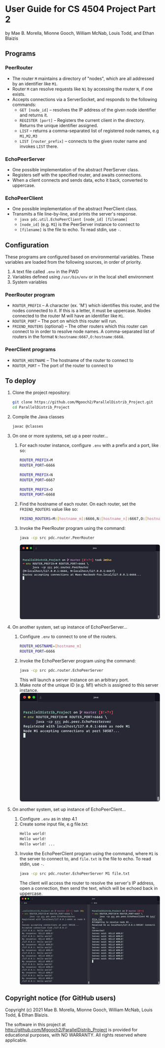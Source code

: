 # User Guide for CS 4504 Project Part 2

by Mae B. Morella, Mionne Gooch, William McNab, Louis Todd, and Ethan Blaizis

## Programs

### PeerRouter

- The router `M` maintains a directory of "nodes", which are all addressed by an identifier like `M1`.
- Router `M` can resolve requests like `N1` by accessing the router `N`, if one exists.
- Accepts connections via a ServerSocket, and responds to the following commands:
  - `GET [node_id]` – resolves the IP address of the given node identifier and returns it.
  - `REGISTER [port]` – Registers the current client in the directory. Returns the unique identifier assigned.
  - `LIST` – returns a comma-separated list of registered node names, e.g `M1,M2,M3`
  - `LIST [router_prefix]` – connects to the given router name and invokes `LIST` there.

### EchoPeerServer

- One possible implementation of the abstract PeerServer class.
- Registers self with the specified router, and awaits connections.
- When a client connects and sends data, echo it back, converted to uppercase.

### EchoPeerClient

- One possible implementation of the abstract PeerClient class.
- Transmits a file line-by-line, and prints the server's response.
  - `java pdc.util.EchoPeerClient [node_id] [filename]`
  - `[node_id]` (e.g. `M1`) is the PeerServer instance to connect to
  - `[filename]` is the file to echo. To read stdin, use `-`.

## Configuration

These programs are configured based on environmental variables. These variables are loaded from the following sources, in order of priority.

1. A text file called `.env` in the PWD
2. Variables defined using `/usr/bin/env` or in the local shell environment
3. System variables

### PeerRouter program

- `ROUTER_PREFIX` – A character (ex. 'M') which identifies this router, and the nodes connected to it. If this is a letter, it must be uppercase. Nodes connected to the router M will have an identifier like `M1`.
- `ROUTER_PORT` – The port on which this router will run.
- `FRIEND_ROUTERS` (optional) – The other routers which this router can connect to in order to resolve node names. A comma-separated list of routers in the format `N:hostname:6667,O:hostname:6668`.

### PeerClient programs

- `ROUTER_HOSTNAME` – The hostname of the router to connect to
- `ROUTER_PORT` – The port of the router to connect to

## To deploy

1. Clone the project repository:

   ```sh
   git clone https://github.com/Mgooch2/ParallelDistrib_Project.git
   cd ParallelDistrib_Project
   ```

1. Compile the Java classes

   ```sh
   javac @classes
   ```

1. On one or more systems, set up a peer router...

   1. For each router instance, configure `.env` with a prefix and a port, like so:
      ```sh
      ROUTER_PREFIX=M
      ROUTER_PORT=6666
      ```
      ```sh
      ROUTER_PREFIX=N
      ROUTER_PORT=6667
      ```
      ```sh
      ROUTER_PREFIX=O
      ROUTER_PORT=6668
      ```
   1. Find the hostname of each router. On each router, set the `FRIEND_ROUTERS` value like so:
      ```sh
      FRIEND_ROUTERS=M:[hostname_m]:6666,N:[hostname_n]:6667,O:[hostname_o]:6668
      ```
   1. Invoke the PeerRouter program using the command:
      ```sh
      java -cp src pdc.router.PeerRouter
      ```
      ![Screenshot of PeerRouter running successfully](img/router_running.png)

1. On another system, set up instance of EchoPeerServer...

   1. Configure `.env` to connect to one of the routers.
      ```sh
      ROUTER_HOSTNAME=[hostname_m]
      ROUTER_PORT=6666
      ```
   1. Invoke the EchoPeerServer program using the command:
      ```sh
      java -cp src pdc.router.EchoPeerServer
      ```
      This will launch a server instance on an arbitrary port.
   1. Make note of the unique ID (e.g. M1) which is assigned to this server instance.
      ![Screenshot of PeerRouter running successfully](img/peerserver_running.png)

1. On another system, set up instance of EchoPeerClient...
   1. Configure `.env` as in step 4.1
   1. Create some input file, e.g file.txt:
      ```txt
      Hello world!
      Hello world!
      Hello world! ...
      ```
   1. Invoke the EchoPeerClient program using the command, where `M1` is the server to connect to, and `file.txt` is the file to echo. To read stdin, use `-`.
      ```sh
      java -cp src pdc.router.EchoPeerServer M1 file.txt
      ```
      The client will access the router to resolve the server's IP address, open a connection, then send the text, which will be echoed back in uppercase.
      ![Screenshot of PeerRouter running successfully](img/peerclient_running.png)

## Copyright notice (for GitHub users)

Copyright (c) 2021 Mae B. Morella, Mionne Gooch, William McNab, Louis Todd, & Ethan Blaizis.

The software in this project at <http://github.com/Mgooch2/ParallelDistrib_Project> is provided for educational purposes, with NO WARRANTY. All rights reserved where applicable.
